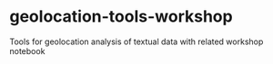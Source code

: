 # geolocation-tools-workshop

Tools for geolocation analysis of textual data with related workshop notebook

